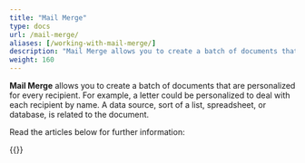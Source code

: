```yaml
---
title: "Mail Merge"
type: docs
url: /mail-merge/
aliases: [/working-with-mail-merge/]
description: "Mail Merge allows you to create a batch of documents that are personalized for every recipient."
weight: 160
---
```


**Mail Merge** allows you to create a batch of documents that are personalized for every recipient. For example, a letter could be personalized to deal with each recipient by name. A data source, sort of a list, spreadsheet, or database, is related to the document.

Read the articles below for further information:

{{<list-children-pages>}}

